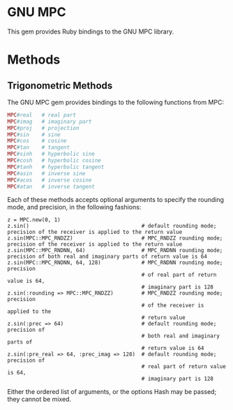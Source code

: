 GNU MPC
=======

This gem provides Ruby bindings to the GNU MPC library.

Methods
=======

Trigonometric Methods
---------------------

The GNU MPC gem provides bindings to the following functions from MPC:

```ruby
MPC#real   # real part
MPC#imag   # imaginary part
MPC#proj   # projection
MPC#sin    # sine
MPC#cos    # cosine
MPC#tan    # tangent
MPC#sinh   # hyperbolic sine
MPC#cosh   # hyperbolic cosine
MPC#tanh   # hyperbolic tangent
MPC#asin   # inverse sine
MPC#acos   # inverse cosine
MPC#atan   # inverse tangent
```

Each of these methods accepts optional arguments to specify the rounding mode, and precision, in the following fashions:

```
z = MPC.new(0, 1)
z.sin()                                    # default rounding mode; precision of the receiver is applied to the return value
z.sin(MPC::MPC_RNDZZ)                      # MPC_RNDZZ rounding mode; precision of the receiver is applied to the return value
z.sin(MPC::MPC_RNDNN, 64)                  # MPC_RNDNN rounding mode; precision of both real and imaginary parts of return value is 64
z.sin(MPC::MPC_RNDNN, 64, 128)             # MPC_RNDNN rounding mode; precision
                                           # of real part of return value is 64,
                                           # imaginary part is 128
z.sin(:rounding => MPC::MPC_RNDZZ)         # MPC_RNDZZ rounding mode; precision
                                           # of the receiver is applied to the
                                           # return value
z.sin(:prec => 64)                         # default rounding mode; precision of
                                           # both real and imaginary parts of
                                           # return value is 64
z.sin(:pre_real => 64, :prec_imag => 128)  # default rounding mode; precision of
                                           # real part of return value is 64,
                                           # imaginary part is 128
```

Either the ordered list of arguments, or the options Hash may be passed; they cannot be mixed.
